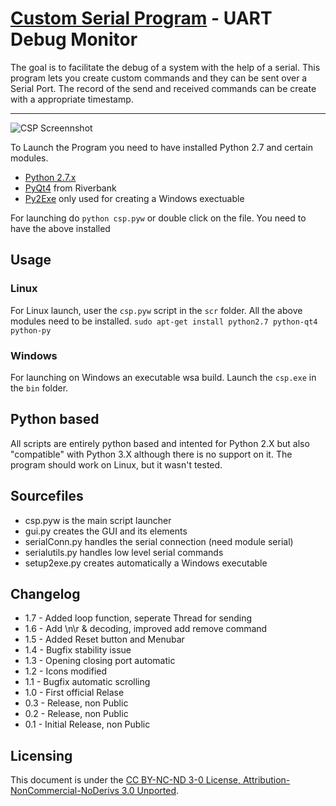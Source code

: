 [Custom Serial Program](http://zawiki.dyndns.org/~zas/zawiki/doku.php/tschinz:myprograms) - UART Debug Monitor
================================

The goal is to facilitate the debug of a system with the help of a serial. This program lets you create custom commands and they can be sent over a Serial Port. The record of the send and received commands can be create with a appropriate timestamp.

---

![CSP Screennshot](http://zawiki.dyndns.org/~zas/zawiki/lib/exe/fetch.php/tschinz:programming:programs:csp:screenshot_csp.png)

To Launch the Program you need to have installed Python 2.7 and certain modules.
- [Python 2.7.x](http://www.python.org/getit/releases/2.7/)
- [PyQt4](http://www.riverbankcomputing.co.uk/software/pyqt/download) from Riverbank
- [Py2Exe](http://www.py2exe.org/) only used for creating a Windows exectuable

For launching do `python csp.pyw` or double click on the file. You need to have the above installed

Usage
---
### Linux

For Linux launch, user the `csp.pyw` script in the `scr` folder. All the above modules need to be installed.
`sudo apt-get install python2.7 python-qt4 python-py`

### Windows
For launching on Windows an executable wsa build. Launch the `csp.exe` in the `bin` folder.

Python based
---
All scripts are entirely python based and intented for Python 2.X but also "compatible" with Python 3.X although there is no support on it.
The program should work on Linux, but it wasn't tested.

Sourcefiles
---
- csp.pyw is the main script launcher
- gui.py creates the GUI and its elements
- serialConn.py handles the serial connection (need module serial)
- serialutils.py handles low level serial commands
- setup2exe.py creates automatically a Windows executable

Changelog
---
- 1.7 - Added loop function, seperate Thread for sending
- 1.6 - Add \n\r & decoding, improved add remove command
- 1.5 - Added Reset button and Menubar
- 1.4 - Bugfix stability issue
- 1.3 - Opening closing port automatic
- 1.2 - Icons modified
- 1.1 - Bugfix automatic scrolling
- 1.0 - First official Relase
- 0.3 - Release, non Public
- 0.2 - Release, non Public
- 0.1 - Initial Release, non Public

Licensing
---
This document is under the [CC BY-NC-ND 3-0 License, Attribution-NonCommercial-NoDerivs 3.0 Unported](http://creativecommons.org/licenses/by-nc-nd/3.0/).

